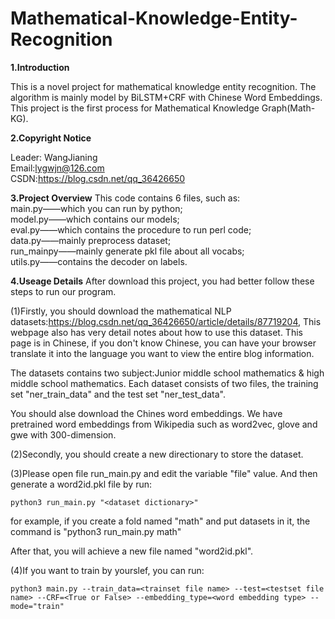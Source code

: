 # Mathematical-Knowledge-Entity-Recognition
<b>1.Introduction</b>

This is a novel project for mathematical knowledge entity recognition. The algorithm is mainly model by BiLSTM+CRF with Chinese Word Embeddings. This project is the first process for Mathematical Knowledge Graph(Math-KG).

<b>2.Copyright Notice</b>

Leader: WangJianing<br>
Email:lygwjn@126.com<br>
CSDN:https://blog.csdn.net/qq_36426650<br>

<b>3.Project Overview</b>
This code contains 6 files, such as:<br>
main.py——which you can run by python;<br>
model.py——which contains our models;<br>
eval.py——which contains the procedure to run perl code;<br>
data.py——mainly preprocess dataset;<br>
run_mainpy——mainly generate pkl file about all vocabs;<br>
utils.py——contains the decoder on labels.<br>

<b>4.Useage Details</b>
After download this project, you had better follow these steps to run our program.

(1)Firstly, you should download the mathematical NLP datasets:https://blog.csdn.net/qq_36426650/article/details/87719204, This webpage also has very detail notes about how to use this dataset. This page is in Chinese, if you don't know Chinese, you can have your browser translate it into the language you want to view the entire blog information.

The datasets contains two subject:Junior middle school mathematics & high middle school mathematics. Each dataset consists of two files, the training set "ner_train_data" and the test set "ner_test_data". 

You should alse download the Chines word embeddings. We have pretrained word embeddings from Wikipedia such as word2vec, glove and gwe with 300-dimension.

(2)Secondly, you should create a new directionary to store the dataset.

(3)Please open file run_main.py and edit the variable "file" value. And then generate a word2id.pkl file by run:
```
python3 run_main.py "<dataset dictionary>"
```
for example, if you create a fold named "math" and put datasets in it, the command is "python3 run_main.py math"

After that, you will achieve a new file named "word2id.pkl".

(4)If you want to train by yourslef, you can run:
```
python3 main.py --train_data=<trainset file name> --test=<testset file name> --CRF=<True or False> --embedding_type=<word embedding type> --mode="train"
```

